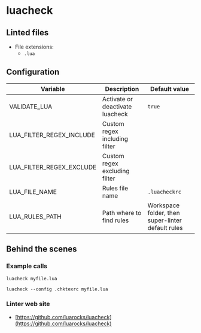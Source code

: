 <!-- markdownlint-disable MD033 MD041 -->
<!-- Generated by .automation/build.py, please do not update manually -->
# luacheck
## Linted files

- File extensions:
  - `.lua`
## Configuration

| Variable | Description | Default value |
| ----------------- | -------------- | -------------- |
| VALIDATE_LUA | Activate or deactivate luacheck | `true` |
| LUA_FILTER_REGEX_INCLUDE | Custom regex including filter |  |
| LUA_FILTER_REGEX_EXCLUDE | Custom regex excluding filter |  |
| LUA_FILE_NAME | Rules file name | `.luacheckrc` |
| LUA_RULES_PATH | Path where to find rules | Workspace folder, then super-linter default rules |

## Behind the scenes

### Example calls

```shell
luacheck myfile.lua
```

```shell
luacheck --config .chktexrc myfile.lua
```

### Linter web site
- [https://github.com/luarocks/luacheck](https://github.com/luarocks/luacheck)

